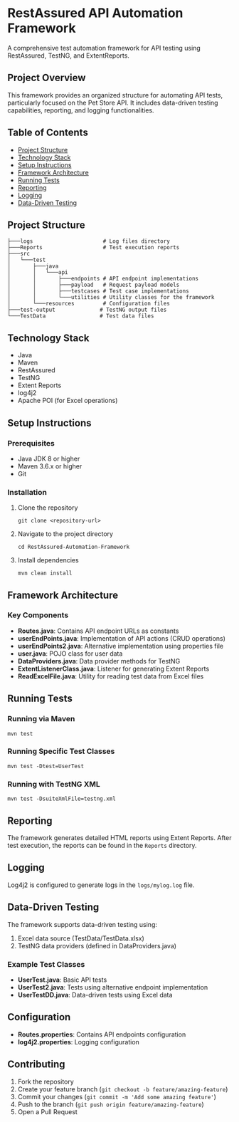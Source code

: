 # RestAssured API Automation Framework

A comprehensive test automation framework for API testing using RestAssured, TestNG, and ExtentReports.

## Project Overview

This framework provides an organized structure for automating API tests, particularly focused on the Pet Store API. It includes data-driven testing capabilities, reporting, and logging functionalities.

## Table of Contents

- [Project Structure](#project-structure)
- [Technology Stack](#technology-stack)
- [Setup Instructions](#setup-instructions)
- [Framework Architecture](#framework-architecture)
- [Running Tests](#running-tests)
- [Reporting](#reporting)
- [Logging](#logging)
- [Data-Driven Testing](#data-driven-testing)

## Project Structure

```
├───logs                      # Log files directory
├───Reports                   # Test execution reports
├───src
│   └───test
│       ├───java
│       │   └───api
│       │       ├───endpoints # API endpoint implementations
│       │       ├───payload   # Request payload models
│       │       ├───testcases # Test case implementations
│       │       └───utilities # Utility classes for the framework
│       └───resources         # Configuration files
├───test-output              # TestNG output files
└───TestData                 # Test data files
```

## Technology Stack

- Java
- Maven
- RestAssured
- TestNG
- Extent Reports
- log4j2
- Apache POI (for Excel operations)

## Setup Instructions

### Prerequisites

- Java JDK 8 or higher
- Maven 3.6.x or higher
- Git

### Installation

1. Clone the repository
   ```
   git clone <repository-url>
   ```

2. Navigate to the project directory
   ```
   cd RestAssured-Automation-Framework
   ```

3. Install dependencies
   ```
   mvn clean install
   ```

## Framework Architecture

### Key Components

- **Routes.java**: Contains API endpoint URLs as constants
- **userEndPoints.java**: Implementation of API actions (CRUD operations)
- **userEndPoints2.java**: Alternative implementation using properties file
- **user.java**: POJO class for user data
- **DataProviders.java**: Data provider methods for TestNG
- **ExtentListenerClass.java**: Listener for generating Extent Reports
- **ReadExcelFile.java**: Utility for reading test data from Excel files

## Running Tests

### Running via Maven

```
mvn test
```

### Running Specific Test Classes

```
mvn test -Dtest=UserTest
```

### Running with TestNG XML

```
mvn test -DsuiteXmlFile=testng.xml
```

## Reporting

The framework generates detailed HTML reports using Extent Reports. After test execution, the reports can be found in the `Reports` directory.

## Logging

Log4j2 is configured to generate logs in the `logs/mylog.log` file.

## Data-Driven Testing

The framework supports data-driven testing using:

1. Excel data source (TestData/TestData.xlsx)
2. TestNG data providers (defined in DataProviders.java)

### Example Test Classes

- **UserTest.java**: Basic API tests
- **UserTest2.java**: Tests using alternative endpoint implementation
- **UserTestDD.java**: Data-driven tests using Excel data

## Configuration

- **Routes.properties**: Contains API endpoints configuration
- **log4j2.properties**: Logging configuration

## Contributing

1. Fork the repository
2. Create your feature branch (`git checkout -b feature/amazing-feature`)
3. Commit your changes (`git commit -m 'Add some amazing feature'`)
4. Push to the branch (`git push origin feature/amazing-feature`)
5. Open a Pull Request
